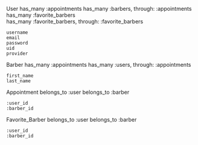 User
    has_many :appointments
    has_many :barbers, through: :appointments
    has_many :favorite_barbers   
    has_many :favorite_barbers, through: :favorite_barbers

    username
    email
    password
    uid
    provider

Barber
    has_many :appointments
    has_many :users, through: :appointments

    first_name
    last_name


Appointment
    belongs_to :user
    belongs_to :barber

    :user_id
    :barber_id



Favorite_Barber
    belongs_to :user
    belongs_to :barber

    :user_id
    :barber_id


